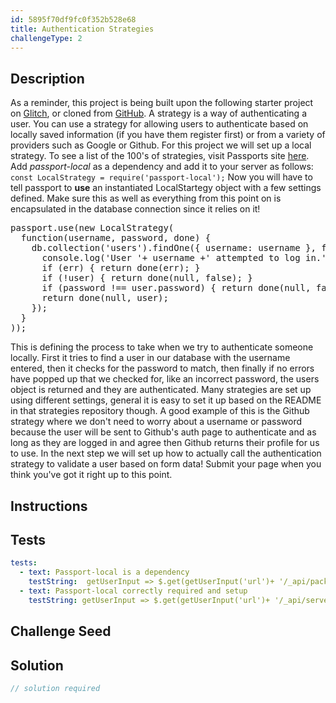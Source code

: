 ```yaml
---
id: 5895f70df9fc0f352b528e68
title: Authentication Strategies
challengeType: 2
---
```


## Description
<section id='description'>
As a reminder, this project is being built upon the following starter project on <a href='https://glitch.com/#!/import/github/freeCodeCamp/boilerplate-advancednode/'>Glitch</a>, or cloned from <a href='https://github.com/freeCodeCamp/boilerplate-advancednode/'>GitHub</a>.
A strategy is a way of authenticating a user. You can use a strategy for allowing users to authenticate based on locally saved information (if you have them register first) or from a variety of providers such as Google or Github. For this project we will set up a local strategy. To see a list of the 100's of strategies, visit Passports site <a href='http://passportjs.org/'>here</a>.
Add <em>passport-local</em> as a dependency and add it to your server as follows: <code>const LocalStrategy = require('passport-local');</code>
Now you will have to tell passport to <b>use</b> an instantiated LocalStartegy object with a few settings defined. Make sure this as well as everything from this point on is encapsulated in the database connection since it relies on it! <pre>passport.use(new LocalStrategy(
  function(username, password, done) {
    db.collection('users').findOne({ username: username }, function (err, user) {
      console.log('User '+ username +' attempted to log in.');
      if (err) { return done(err); }
      if (!user) { return done(null, false); }
      if (password !== user.password) { return done(null, false); }
      return done(null, user);
    });
  }
));</pre> This is defining the process to take when we try to authenticate someone locally. First it tries to find a user in our database with the username entered, then it checks for the password to match, then finally if no errors have popped up that we checked for, like an incorrect password, the users object is returned and they are authenticated.
Many strategies are set up using different settings, general it is easy to set it up based on the README in that strategies repository though. A good example of this is the Github strategy where we don't need to worry about a username or password because the user will be sent to Github's auth page to authenticate and as long as they are logged in and agree then Github returns their profile for us to use.
In the next step we will set up how to actually call the authentication strategy to validate a user based on form data! Submit your page when you think you've got it right up to this point.
</section>

## Instructions
<section id='instructions'>

</section>

## Tests
<section id='tests'>

```yml
tests:
  - text: Passport-local is a dependency
    testString:  getUserInput => $.get(getUserInput('url')+ '/_api/package.json') .then(data => { var packJson = JSON.parse(data); assert.property(packJson.dependencies, 'passport-local', 'Your project should list "passport-local " as a dependency'); }, xhr => { throw new Error(xhr.statusText); })
  - text: Passport-local correctly required and setup
    testString: getUserInput => $.get(getUserInput('url')+ '/_api/server.js') .then(data => { assert.match(data, /require.*("|')passport-local("|')/gi, 'You should have required passport-local'); assert.match(data, /new LocalStrategy/gi, 'You should have told passport to use a new strategy'); assert.match(data, /findOne/gi, 'Your new local strategy should use the findOne query to find a username based on the inputs'); }, xhr => { throw new Error(xhr.statusText); })

```

</section>

## Challenge Seed
<section id='challengeSeed'>

</section>

## Solution
<section id='solution'>

```js
// solution required
```
</section>
